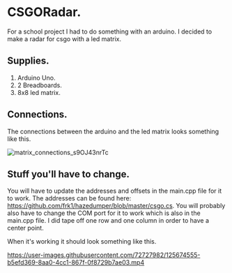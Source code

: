 # CSGORadar.
For a school project I had to do something with an arduino.
I decided to make a radar for csgo with a led matrix. 


## Supplies.
1) Arduino Uno.
2) 2 Breadboards.
3) 8x8 led matrix.


## Connections.
The connections between the arduino and the led matrix looks something like this.

![matrix_connections_s9OJ43nrTc](https://user-images.githubusercontent.com/72727982/125671026-eb9f9444-7319-46c8-aeb2-b57ba0ce3d87.jpg)

## Stuff you'll have to change.
You will have to update the addresses and offsets in the main.cpp file for it to work.
The addresses can be found here: https://github.com/frk1/hazedumper/blob/master/csgo.cs.
You will probably also have to change the COM port for it to work which is also in the main.cpp file.
I did tape off one row and one column in order to have a center point. 


When it's working it should look something like this.

https://user-images.githubusercontent.com/72727982/125674555-b5efd369-8aa0-4cc1-867f-0f8729b7ae03.mp4

